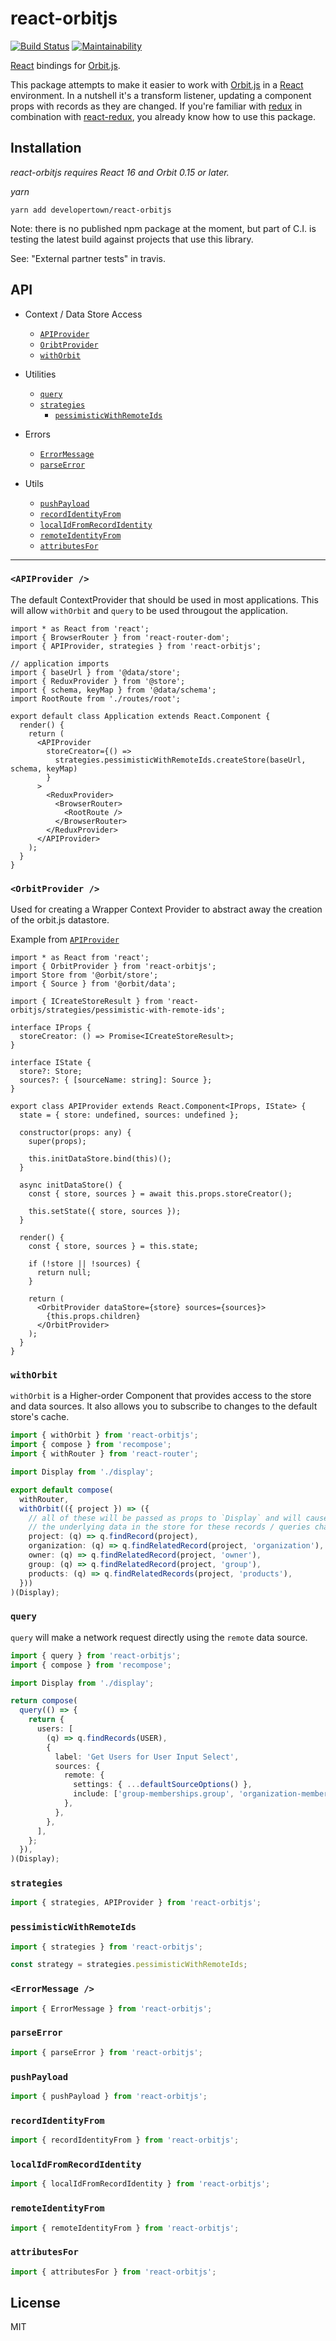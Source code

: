 react-orbitjs
=============

[![Build Status](https://travis-ci.com/developertown/react-orbitjs.svg?branch=master)](https://travis-ci.com/developertown/react-orbitjs)
[![Maintainability](https://api.codeclimate.com/v1/badges/9755e12c66ccc470efad/maintainability)](https://codeclimate.com/github/developertown/react-orbitjs/maintainability)

[React](https://reactjs.org/) bindings for [Orbit.js](http://orbitjs.com/).

This package attempts to make it easier to work with
[Orbit.js](http://orbitjs.com/) in a [React](https://reactjs.org/)
environment. In a nutshell it's a transform listener, updating
a component props with records as they are changed. If you're familiar
with [redux](https://github.com/reactjs/redux/) in combination with
[react-redux](https://github.com/reactjs/react-redux), you already know
how to use this package.

Installation
------------

_react-orbitjs requires React 16 and Orbit 0.15 or later._

_yarn_

```
yarn add developertown/react-orbitjs
```
Note: there is no published npm package at the moment, but part of C.I. is testing the latest build against projects that use this library.

See: "External partner tests" in travis.

API
---

 - Context / Data Store Access
   - [`APIProvider`](#apiprovider-)
   - [`OribtProvider`](#orbitprovider-)
   - [`withOrbit`](#orbitprovider)

 - Utilities
   - [`query`](#query)
   - [`strategies`](#strategies)
     - [`pessimisticWithRemoteIds`](#pessimisticwithremoteids)
  - Errors 
    - [`ErrorMessage`](#errormessage)
    - [`parseError`](#parseerror)
  - Utils
    - [`pushPayload`](#pushpayload)
    - [`recordIdentityFrom`](#recordidentityfrom)
    - [`localIdFromRecordIdentity`](#localidfromrecordidentity)
    - [`remoteIdentityFrom`](#remoteidentityfrom)
    - [`attributesFor`](#attributesfor)


---------------------------

### `<APIProvider />`

The default ContextProvider that should be used in most applications. This will allow `withOrbit` and `query` to be used througout the application.

```tsx
import * as React from 'react';
import { BrowserRouter } from 'react-router-dom';
import { APIProvider, strategies } from 'react-orbitjs';

// application imports
import { baseUrl } from '@data/store';
import { ReduxProvider } from '@store';
import { schema, keyMap } from '@data/schema';
import RootRoute from './routes/root';

export default class Application extends React.Component {
  render() {
    return (
      <APIProvider
        storeCreator={() =>
          strategies.pessimisticWithRemoteIds.createStore(baseUrl, schema, keyMap)
        }
      >
        <ReduxProvider>
          <BrowserRouter>
            <RootRoute />
          </BrowserRouter>
        </ReduxProvider>
      </APIProvider>
    );
  }
}

```

### `<OrbitProvider />`

Used for creating a Wrapper Context Provider to abstract away the creation of the orbit.js datastore.

Example from [`APIProvider`](#apiprovider-)

```tsx
import * as React from 'react';
import { OrbitProvider } from 'react-orbitjs';
import Store from '@orbit/store';
import { Source } from '@orbit/data';

import { ICreateStoreResult } from 'react-orbitjs/strategies/pessimistic-with-remote-ids';

interface IProps {
  storeCreator: () => Promise<ICreateStoreResult>;
}

interface IState {
  store?: Store;
  sources?: { [sourceName: string]: Source };
}

export class APIProvider extends React.Component<IProps, IState> {
  state = { store: undefined, sources: undefined };

  constructor(props: any) {
    super(props);

    this.initDataStore.bind(this)();
  }

  async initDataStore() {
    const { store, sources } = await this.props.storeCreator();

    this.setState({ store, sources });
  }

  render() {
    const { store, sources } = this.state;

    if (!store || !sources) {
      return null;
    }

    return (
      <OrbitProvider dataStore={store} sources={sources}>
        {this.props.children}
      </OrbitProvider>
    );
  }
}

```


### `withOrbit`

`withOrbit` is a Higher-order Component that provides access to the store and data sources. It also allows you to subscribe to changes to the default store's cache.

```ts
import { withOrbit } from 'react-orbitjs';
import { compose } from 'recompose';
import { withRouter } from 'react-router';

import Display from './display';

export default compose(
  withRouter,
  withOrbit(({ project }) => ({
    // all of these will be passed as props to `Display` and will cause re-renders if any of 
    // the underlying data in the store for these records / queries changes
    project: (q) => q.findRecord(project),
    organization: (q) => q.findRelatedRecord(project, 'organization'),
    owner: (q) => q.findRelatedRecord(project, 'owner'),
    group: (q) => q.findRelatedRecord(project, 'group'),
    products: (q) => q.findRelatedRecords(project, 'products'),
  }))
)(Display);

```

### `query`

`query` will make a network request directly using the `remote` data source.

```ts
import { query } from 'react-orbitjs';
import { compose } from 'recompose';

import Display from './display';

return compose(
  query(() => {
    return {
      users: [
        (q) => q.findRecords(USER),
        {
          label: 'Get Users for User Input Select',
          sources: {
            remote: {
              settings: { ...defaultSourceOptions() },
              include: ['group-memberships.group', 'organization-memberships.organization'],
            },
          },
        },
      ],
    };
  }),
)(Display);
```

### `strategies`

```ts
import { strategies, APIProvider } from 'react-orbitjs';


```

### `pessimisticWithRemoteIds`

```ts
import { strategies } from 'react-orbitjs';

const strategy = strategies.pessimisticWithRemoteIds;


```

### `<ErrorMessage />`

```ts
import { ErrorMessage } from 'react-orbitjs';


```

### `parseError`

```ts
import { parseError } from 'react-orbitjs';


```

### `pushPayload`

```ts
import { pushPayload } from 'react-orbitjs';


```

### `recordIdentityFrom`

```ts
import { recordIdentityFrom } from 'react-orbitjs';


```

### `localIdFromRecordIdentity`

```ts
import { localIdFromRecordIdentity } from 'react-orbitjs';


```

### `remoteIdentityFrom`

```ts
import { remoteIdentityFrom } from 'react-orbitjs';


```

### `attributesFor`

```ts
import { attributesFor } from 'react-orbitjs';


```


License
-------

MIT
